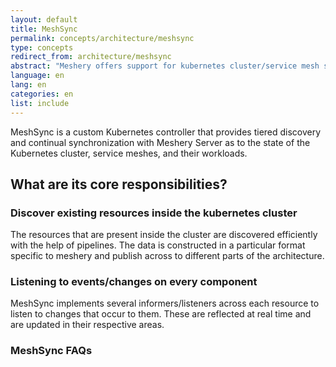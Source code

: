 ```yaml
---
layout: default
title: MeshSync
permalink: concepts/architecture/meshsync
type: concepts
redirect_from: architecture/meshsync
abstract: "Meshery offers support for kubernetes cluster/service mesh state synchronization with the help of MeshSync."
language: en
lang: en
categories: en
list: include
---
```


MeshSync is a custom Kubernetes controller that provides tiered discovery and continual synchronization with Meshery Server as to the state of the Kubernetes cluster, service meshes, and their workloads.

## What are its core responsibilities?

### Discover existing resources inside the kubernetes cluster
The resources that are present inside the cluster are discovered efficiently with the help of pipelines. The data is constructed in a particular format specific to meshery and publish across to different parts of the architecture.

### Listening to events/changes on every component
MeshSync implements several informers/listeners across each resource to listen to changes that occur to them. These are reflected at real time and are updated in their respective areas.

### MeshSync FAQs
